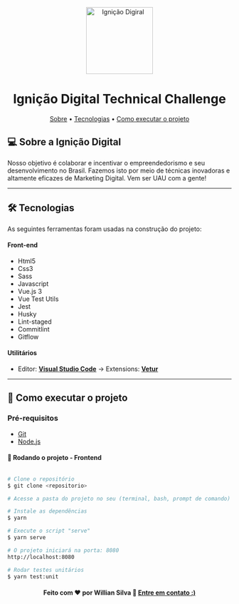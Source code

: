 <p align="center"><img width="150" src="https://media-exp1.licdn.com/dms/image/C4E0BAQEreg0ZV1juRw/company-logo_200_200/0/1548156414071?e=1624492800&v=beta&t=_OJEMww6_7GJUi26OL0TQKk80jb6SBAoyr7-lgs41Dw" alt="Ignição Digiral"></a></p>
<h1 align="center"> Ignição Digital Technical Challenge </h1>

<!-- Index session-->
<p align="center">
 <a href="#-sobre">Sobre</a> •
 <a href="#-tecnologias">Tecnologias</a> •
 <a href="#-como-executar-o-projeto">Como executar o projeto</a>
</p>

<!--About session-->

## 💻 Sobre a Ignição Digital

Nosso objetivo é colaborar e incentivar o empreendedorismo e seu desenvolvimento no Brasil. Fazemos isto por meio de técnicas inovadoras e altamente eficazes de Marketing Digital. Vem ser UAU com a gente!

---

<!--Tecnologies session-->

## 🛠 Tecnologias

As seguintes ferramentas foram usadas na construção do projeto:

#### **Front-end**

- Html5
- Css3
- Sass
- Javascript
- Vue.js 3
- Vue Test Utils
- Jest
- Husky
- Lint-staged
- Commitlint
- Gitflow

#### **Utilitários**

- Editor: **[Visual Studio Code](https://code.visualstudio.com/)** → Extensions: **[Vetur](https://marketplace.visualstudio.com/items?itemName=octref.vetur)**

---

<!--Running session-->

## 🚀 Como executar o projeto

### Pré-requisitos

- [Git](https://git-scm.com)
- [Node.js](https://nodejs.org/en/)

#### 🎲 Rodando o projeto - Frontend

```bash

# Clone o repositório
$ git clone <repositorio>

# Acesse a pasta do projeto no seu (terminal, bash, prompt de comando)

# Instale as dependências
$ yarn

# Execute o script "serve"
$ yarn serve

# O projeto iniciará na porta: 8080
http://localhost:8080

# Rodar testes unitários
$ yarn test:unit

```

<h4 align=center>Feito com ❤️ por Willian Silva 👋 <a href="https://www.linkedin.com/in/wiriyamu/">Entre em contato :)</a></a></h4>
